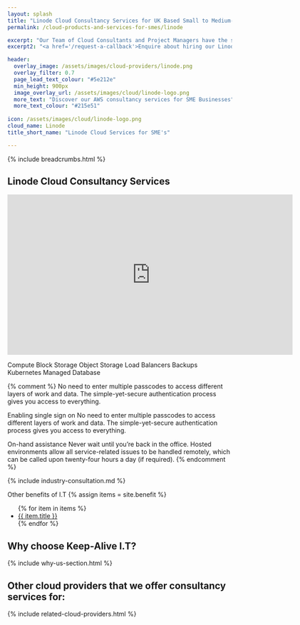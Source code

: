 ```yaml
---
layout: splash 
title: "Linode Cloud Consultancy Services for UK Based Small to Medium-sized Enterprise Businesses (SMEs)"
permalink: /cloud-products-and-services-for-smes/linode

excerpt: "Our Team of Cloud Consultants and Project Managers have the specialist skills required to Architect, Develop, Deploy, and Manage complex I.T workloads on Linode Cloud infrastructure."
excerpt2: "<a href='/request-a-callback'>Enquire about hiring our Linode Cloud expertise today</a>, and your SME business could soon be on its way to utilising the benefits associated with Cloud hosted workloads."

header:
  overlay_image: /assets/images/cloud-providers/linode.png
  overlay_filter: 0.7 
  page_lead_text_colour: "#5e212e"
  min_height: 900px
  image_overlay_url: /assets/images/cloud/linode-logo.png 
  more_text: "Discover our AWS consultancy services for SME Businesses"
  more_text_colour: "#215e51"
  
icon: /assets/images/cloud/linode-logo.png
cloud_name: Linode
title_short_name: "Linode Cloud Services for SME's"

---
```


{% include breadcrumbs.html %}

## <i class="fas fa-cloud page-title-icon" aria-hidden="true"></i> Linode Cloud Consultancy Services

<iframe width="640" height="360" src="https://www.youtube-nocookie.com/embed/WYGTtiJFbtc?controls=0&amp;showinfo=0" frameborder="0" allowfullscreen></iframe>
<br>

Compute
Block Storage
Object Storage
Load Balancers
Backups
Kubernetes
Managed Database


{% comment %}
No need to enter multiple passcodes to access different layers of work and data. The simple-yet-secure authentication process gives you access to everything.


Enabling single sign on
No need to enter multiple passcodes to access different layers of work and data. The simple-yet-secure authentication process gives you access to everything.

On-hand assistance
Never wait until you’re back in the office. Hosted environments allow all service-related issues to be handled remotely, which can be called upon twenty-four hours a day (if required).
{% endcomment %}

{% include industry-consultation.md %}


Other benefits of I.T
{% assign items = site.benefit %}
<ul class="">
    {% for item in items %}
        <li><a href="{{ item.url }}">{{ item.title }}</a></li>
    {% endfor %}
</ul>

## Why choose Keep-Alive I.T?
{% include why-us-section.html %}

## Other cloud providers that we offer consultancy services for:
{% include related-cloud-providers.html %}